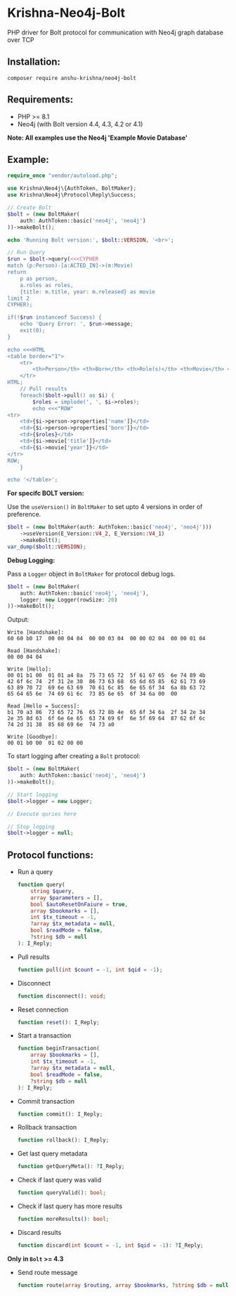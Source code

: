 # Krishna-Neo4j-Bolt

PHP driver for Bolt protocol for communication with Neo4j graph database over TCP

## Installation:
```
composer require anshu-krishna/neo4j-bolt
```

## Requirements:
- PHP >= 8.1
- Neo4j (with Bolt version 4.4, 4.3, 4.2 or 4.1)

**Note: All examples use the Neo4j 'Example Movie Database'**

## Example:
```php
require_once "vendor/autoload.php";

use Krishna\Neo4j\{AuthToken, BoltMaker};
use Krishna\Neo4j\Protocol\Reply\Success;

// Create Bolt
$bolt = (new BoltMaker(
	auth: AuthToken::basic('neo4j', 'neo4j')
))->makeBolt();

echo 'Running Bolt version:', $bolt::VERSION, '<br>';

// Run Query
$run = $bolt->query(<<<CYPHER
match (p:Person)-[a:ACTED_IN]->(m:Movie)
return
	p as person,
	a.roles as roles,
	{title: m.title, year: m.released} as movie
limit 2
CYPHER);

if(!$run instanceof Success) {
	echo 'Query Error: ', $run->message;
	exit(0);
}

echo <<<HTML
<table border="1">
	<tr>
		<th>Person</th> <th>Born</th> <th>Role(s)</th> <th>Movie</th> <th>Released</th>
	</tr>
HTML;
	// Pull results
	foreach($bolt->pull() as $i) {
		$roles = implode(', ', $i->roles);
		echo <<<"ROW"
<tr>
	<td>{$i->person->properties['name']}</td>
	<td>{$i->person->properties['born']}</td>
	<td>{$roles}</td>
	<td>{$i->movie['title']}</td>
	<td>{$i->movie['year']}</td>
</tr>
ROW;
	}

echo '</table>';
```
**For specifc BOLT version:**

Use the `useVersion()` in `BoltMaker` to set upto 4 versions in order of preference.
```php
$bolt = (new BoltMaker(auth: AuthToken::basic('neo4j', 'neo4j')))
	->useVersion(E_Version::V4_2, E_Version::V4_1)
	->makeBolt();
var_dump($bolt::VERSION);
```

**Debug Logging:**

Pass a `Logger` object in `BoltMaker` for protocol debug logs.
```php
$bolt = (new BoltMaker(
	auth: AuthToken::basic('neo4j', 'neo4j'),
	logger: new Logger(rowSize: 20)
))->makeBolt();
```
Output:
```
Write [Handshake]:
60 60 b0 17  00 00 04 04  00 00 03 04  00 00 02 04  00 00 01 04

Read [Handshake]:
00 00 04 04

Write [Hello]:
00 01 b1 00  01 01 a4 8a  75 73 65 72  5f 61 67 65  6e 74 89 4b
42 6f 6c 74  2f 31 2e 30  86 73 63 68  65 6d 65 85  62 61 73 69
63 89 70 72  69 6e 63 69  70 61 6c 85  6e 65 6f 34  6a 8b 63 72
65 64 65 6e  74 69 61 6c  73 85 6e 65  6f 34 6a 00  00

Read [Hello = Success]:
b1 70 a3 86  73 65 72 76  65 72 8b 4e  65 6f 34 6a  2f 34 2e 34
2e 35 8d 63  6f 6e 6e 65  63 74 69 6f  6e 5f 69 64  87 62 6f 6c
74 2d 31 38  85 68 69 6e  74 73 a0

Write [Goodbye]:
00 01 b0 00  01 02 00 00
```

To start logging after creating a `Bolt` protocol:
```php
$bolt = (new BoltMaker(
	auth: AuthToken::basic('neo4j', 'neo4j')
))->makeBolt();

// Start logging
$bolt->logger = new Logger;

// Execute quries here

// Stop logging
$bolt->logger = null;
```

## Protocol functions:
- Run a query
	```php
	function query(
		string $query,
		array $parameters = [],
		bool $autoResetOnFaiure = true,
		array $bookmarks = [],
		int $tx_timeout = -1,
		?array $tx_metadata = null,
		bool $readMode = false,
		?string $db = null
	): I_Reply;
	```
	
- Pull results
	```php
	function pull(int $count = -1, int $qid = -1);
	```

- Disconnect
	```php
	function disconnect(): void;
	```
	
- Reset connection
	```php
	function reset(): I_Reply;
	```

- Start a transaction
	```php
	function beginTransaction(
		array $bookmarks = [],
		int $tx_timeout = -1,
		?array $tx_metadata = null,
		bool $readMode = false,
		?string $db = null
	): I_Reply;
	```

- Commit transaction
	```php
	function commit(): I_Reply;
	```

- Rollback transaction
	```php
	function rollback(): I_Reply;
	```

- Get last query metadata
	```php
	function getQueryMeta(): ?I_Reply;
	```

- Check if last query was valid
	```php
	function queryValid(): bool;
	```

- Check if last query has more results
	```php
	function moreResults(): bool;
	```

- Discard results
	```php
	function discard(int $count = -1, int $qid = -1): ?I_Reply;
	```

**Only in `Bolt` >= 4.3**

- Send route message
	```php
	function route(array $routing, array $bookmarks, ?string $db = null): I_Reply;
	```